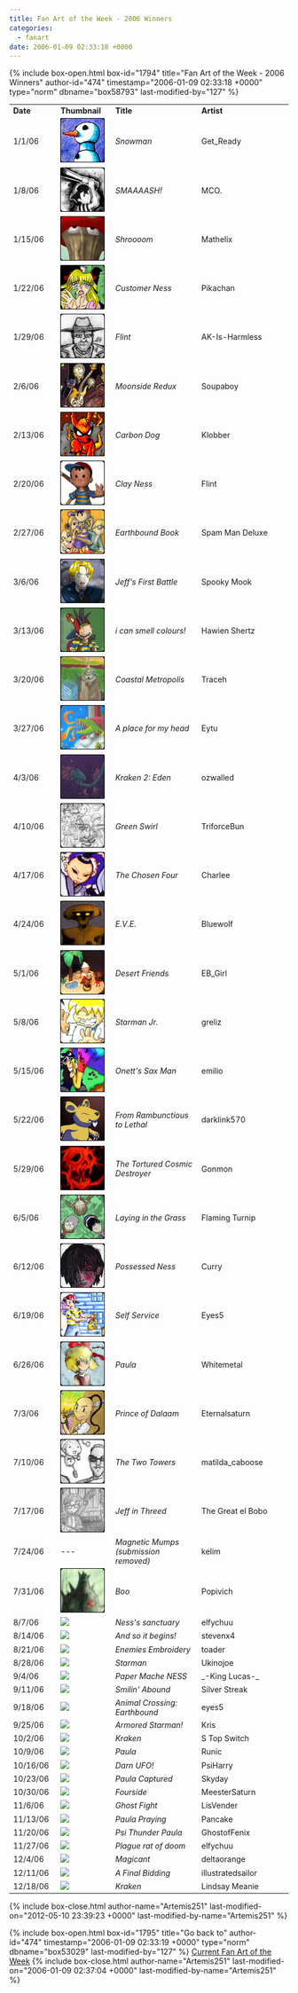 ```yaml
---
title: Fan Art of the Week - 2006 Winners
categories:
  - fanart
date: 2006-01-09 02:33:18 +0000
---
```

{% include box-open.html box-id="1794" title="Fan Art of the Week - 2006 Winners" author-id="474" timestamp="2006-01-09 02:33:18 +0000" type="norm" dbname="box58793" last-modified-by="127" %}
<table border="0">

<tr>
<td width="80"><b>Date</b></td>
<td width="100"><b>Thumbnail</b></td>
<td width="200"><b>Title</b></td>
<td width="200"><b>Artist</b></td>
</tr>

<tr>
<td width="80">1/1/06</td>
<td width="100"><a href="/vote/vote.php?id=11591"><img src="/files/0000/2d47/snowman.JPG.thumb.gif" border="0" /></a></td>
<td width="200"><i>Snowman</i></td>
<td width="200">Get_Ready</td>
</tr>

<tr>
<td width="80">1/8/06</td>
<td width="100"><a href="/vote/vote.php?id=11803"><img src="/files/0000/2e1b/ness2%20copy.jpg.thumb.gif" border="0" /></a></td>
<td width="200"><i>SMAAAASH!</i></td>
<td width="200">MCO.</td>
</tr>

<tr>
<td width="80">1/15/06</td>
<td width="100"><a href="/vote/vote.php?id=9674"><img src="/files/0000/25ca/shroom1.jpg.thumb.gif" border="0" /></a></td>
<td width="200"><i>Shroooom</i></td>
<td width="200">Mathelix</td>
</tr>

<tr>
<td width="80">1/22/06</td>
<td width="100"><a href="/vote/vote.php?id=1305"><img src="/files/0000/0519/customer-ness.jpg.thumb.gif" border="0" /></a></td>
<td width="200"><i>Customer Ness</i></td>
<td width="200">Pikachan</td>
</tr>

<tr>
<td width="80">1/29/06</td>
<td width="100"><a href="/vote/vote.php?id=433"><img src="/files/0000/01b1/Flint.jpg.thumb.gif" border="0" /></a></td>
<td width="200"><i>Flint</i></td>
<td width="200">AK-Is-Harmless</td>
</tr>

<tr>
<td width="80">2/6/06</td>
<td width="100"><a href="/vote/vote.php?id=11924"><img src="/files/0000/2e94/Moonside3.JPG.thumb.gif" border="0" /></a></td>
<td width="200"><i>Moonside Redux</i></td>
<td width="200">Soupaboy</td>
</tr>

<tr>
<td width="80">2/13/06</td>
<td width="100"><a href="/vote/vote.php?id=11952"><img src="/files/0000/2eb0/carboncolor.jpg.thumb.gif" border="0" /></a></td>
<td width="200"><i>Carbon Dog</i></td>
<td width="200">Klobber</td>
</tr>

<tr>
<td width="80">2/20/06</td>
<td width="100"><a href="/vote/vote.php?id=1131"><img src="/files/0000/046b/flint_ness.jpg.thumb.gif" border="0" /></a></td>
<td width="200"><i>Clay Ness</i></td>
<td width="200">Flint</td>
</tr>

<tr>
<td width="80">2/27/06</td>
<td width="100"><a href="/vote/vote.php?id=11954"><img src="/files/0000/2eb2/earthbound.jpg.thumb.gif" border="0" /></a></td>
<td width="200"><i>Earthbound Book</i></td>
<td width="200">Spam Man Deluxe</td>
</tr>

<tr>
<td width="80">3/6/06</td>
<td width="100"><a href="/vote/vote.php?id=11937"><img src="/files/0000/2ea1/Jeffs%20First%20Battle.png.thumb.gif" border="0" /></a></td>
<td width="200"><i>Jeff's First Battle</i></td>
<td width="200">Spooky Mook</td>
</tr>

<tr>
<td width="80">3/13/06</td>
<td width="100"><a href="/vote/vote.php?id=11310"><img src="/files/0000/2c2e/mashroom.jpg.thumb.gif" border="0" /></a></td>
<td width="200"><i>i can smell colours!</i></td>
<td width="200">Hawien Shertz</td>
</tr>

<tr>
<td width="80">3/20/06</td>
<td width="100"><a href="/vote/vote.php?id=11799"><img src="/files/0000/2e17/foursidimp.jpg.thumb.gif" border="0" /></a></td>
<td width="200"><i>Coastal Metropolis</i></td>
<td width="200">Traceh</td>
</tr>

<tr>
<td width="80">3/27/06</td>
<td width="100"><a href="/vote/vote.php?id=11740"><img src="/files/0000/2ddc/A%20place%20for%20my%20head.jpg.thumb.gif" border="0" /></a></td>
<td width="200"><i>A place for my head</i></td>
<td width="200">Eytu</td>
</tr>

<tr>
<td width="80">4/3/06</td>
<td width="100"><a href="/vote/vote.php?id=11474"><img src="/files/0000/2cd2/kraken02_1_eden.png.thumb.gif" border="0" /></a></td>
<td width="200"><i>Kraken 2: Eden</i></td>
<td width="200">ozwalled</td>
</tr>

<tr>
<td width="80">4/10/06</td>
<td width="100"><a href="/vote/vote.php?id=12029"><img src="/files/0000/2efd/ebfanart.jpg.thumb.gif" border="0" /></a></td>
<td width="200"><i>Green Swirl</i></td>
<td width="200">TriforceBun</td>
</tr>

<tr>
<td width="80">4/17/06</td>
<td width="100"><a href="/vote/vote.php?id=607"><img src="/files/0000/025f/ebfour_y.jpg.thumb.gif" border="0" /></a></td>
<td width="200"><i>The Chosen Four</i></td>
<td width="200">Charlee</td>
</tr>

<tr>
<td width="80">4/24/06</td>
<td width="100"><a href="/vote/vote.php?id=11747"><img src="/files/0000/2de3/scan0008%20copy.jpg.thumb.gif" border="0" /></a></td>
<td width="200"><i>E.V.E.</i></td>
<td width="200">Bluewolf</td>
</tr>

<tr>
<td width="80">5/1/06</td>
<td width="100"><a href="/vote/vote.php?id=10216"><img src="/files/0000/27e8/monkey.jpg.thumb.gif" border="0" /></a></td>
<td width="200"><i>Desert Friends</i></td>
<td width="200">EB_Girl</td>
</tr>

<tr>
<td width="80">5/8/06</td>
<td width="100"><a href="/vote/vote.php?id=9624"><img src="/files/0000/2598/starmandone.jpg.thumb.gif" border="0" /></a></td>
<td width="200"><i>Starman Jr.</i></td>
<td width="200">greliz</td>
</tr>

<tr>
<td width="80">5/15/06</td>
<td width="100"><a href="/vote/vote.php?id=1033"><img src="/files/0000/0409/saxman.jpg.thumb.gif" border="0" /></a></td>
<td width="200"><i>Onett's Sax Man</i></td>
<td width="200">emilio</td>
</tr>

<tr>
<td width="80">5/22/06</td>
<td width="100"><a href="/vote/vote.php?id=11198"><img src="/files/0000/2bbe/deadlym.jpg.thumb.gif" border="0" /></a></td>
<td width="200"><i>From Rambunctious to Lethal</i></td>
<td width="200">darklink570</td>
</tr>

<tr>
<td width="80">5/29/06</td>
<td width="100"><a href="/vote/vote.php?id=11036"><img src="/files/0000/2b1c/giygas_small_02.jpg.thumb.gif" border="0" /></a></td>
<td width="200"><i>The Tortured Cosmic Destroyer</i></td>
<td width="200">Gonmon</td>
</tr>

<tr>
<td width="80">6/5/06</td>
<td width="100"><a href="/vote/vote.php?id=10628"><img src="/files/0000/2984/laying_in_the_grass.jpg.thumb.gif" border="0" /></a></td>
<td width="200"><i>Laying in the Grass</i></td>
<td width="200">Flaming Turnip</td>
</tr>

<tr>
<td width="80">6/12/06</td>
<td width="100"><a href="/vote/vote.php?id=646"><img src="
/files/0000/0286/curry_Possessed%20Ness%20Pastels%20Large.jpg.thumb.gif" border="0" /></a></td>
<td width="200"><i>Possessed Ness</i></td>
<td width="200">Curry</td>
</tr>

<tr>
<td width="80">6/19/06</td>
<td width="100"><a href="/vote/vote.php?id=1087"><img src="
/files/0000/043f/selfserve.JPG.thumb.gif" border="0" /></a></td>
<td width="200"><i>Self Service</i></td>
<td width="200">Eyes5</td>
</tr>

<tr>
<td width="80">6/26/06</td>
<td width="100"><a href="/vote/vote.php?id=9825"><img src="
/files/0000/2661/paula2.jpg.thumb.gif" border="0" /></a></td>
<td width="200"><i>Paula</i></td>
<td width="200">Whitemetal</td>
</tr>

<tr>
<td width="80">7/3/06</td>
<td width="100"><a href="/vote/vote.php?id=12234"><img src="
/files/0000/2fca/poo.jpg.thumb.gif" border="0" /></a></td>
<td width="200"><i>Prince of Dalaam</i></td>
<td width="200">Eternalsaturn</td>
</tr>


<tr>
<td width="80">7/10/06</td>
<td width="100"><a href="/vote/vote.php?id=13095"><img src="
/files/0000/3327/twotowers1.jpg.thumb.gif" border="0" /></a></td>
<td width="200"><i>The Two Towers</i></td>
<td width="200">matilda_caboose</td>
</tr>

<tr>
<td width="80">7/17/06</td>
<td width="100"><a href="/vote/vote.php?id=9512"><img src="
/files/0000/2528/jeff_in_threed.jpg.thumb.gif" border="0" /></a></td>
<td width="200"><i>Jeff in Threed</i></td>
<td width="200">The Great el Bobo</td>
</tr>

<tr>
<td width="80">7/24/06</td>
<td width="100">---</td>
<td width="200"><i>Magnetic Mumps (submission removed)</i></td>
<td width="200">kelim</td>
</tr>

<tr>
<td width="80">7/31/06</td>
<td width="100"><a href="/vote/vote.php?id=1903"><img src="
/files/0000/076f/popovich_boo1.jpg.thumb.gif" border="0" /></a></td>
<td width="200"><i>Boo</i></td>
<td width="200">Popivich</td>
</tr>


<tr>
<td width="80">8/7/06</td>
<td width="100"><a href="http://starmen.net/vote/vote.php?id=13383"><img src="
http - //files.fobby.net/0000/3447/yoursanctuary_byamandaprez.JPG.thumb.gif" border="0" /></a></td>
<td width="200"><i>Ness's sanctuary</i></td>
<td width="200">elfychuu</td>
</tr>

<tr>
<td width="80">8/14/06</td>
<td width="100"><a href="http://starmen.net/vote/vote.php?id=13431"><img src="http - //files.fobby.net/0000/3477/andsoitbegins.jpg.thumb.gif" border="0" /></a></td>
<td width="200"><i>And so it begins!</i></td>
<td width="200">stevenx4</td>
</tr>

<tr>
<td width="80">8/21/06</td>
<td width="100"><a href="http://starmen.net/vote/vote.php?id=15157"><img src="http - //files.fobby.net/0000/3b35/eb%20enemies.JPG.thumb.gif" border="0" /></a></td>
<td width="200"><i>Enemies Embroidery</i></td>
<td width="200">toader</td>
</tr>

<tr>
<td width="80">8/28/06</td>
<td width="100"><a href="http://starmen.net/vote/vote.php?id=9806"><img src="http - //files.fobby.net/0000/264e/starman.jpg.thumb.gif" border="0" /></a></td>
<td width="200"><i>Starman</i></td>
<td width="200">Ukinojoe</td>
</tr>

<tr>
<td width="80">9/4/06</td>
<td width="100"><a href="http://starmen.net/vote/vote.php?id=13380"><img src="http - //files.fobby.net/0000/3444/Photo%2020.jpg.thumb.gif" border="0" /></a></td>
<td width="200"><i>Paper Mache NESS</i></td>
<td width="200">_-King Lucas-_</td>
</tr>

<tr>
<td width="80">9/11/06</td>
<td width="100"><a href="http://starmen.net/vote/vote.php?id=15282"><img src="http - //files.fobby.net/0000/3bb2/smilingsplit.png.thumb.gif" border="0" /></a></td>
<td width="200"><i>Smilin' Abound</i></td>
<td width="200">Silver Streak</td>
</tr>

<tr>
<td width="80">9/18/06</td>
<td width="100"><a href="http://starmen.net/vote/vote.php?id=15372"><img src="http - //files.fobby.net/0000/3c0c/EBCrossing.jpg.thumb.gif" border="0" /></a></td>
<td width="200"><i>Animal Crossing: Earthbound</i></td>
<td width="200">eyes5</td>
</tr>

<tr>
<td width="80">9/25/06</td>
<td width="100"><a href="http://starmen.net/vote/vote.php?id=10294"><img src="http - //files.fobby.net/0000/2836/starman.jpg.thumb.gif" border="0" /></a></td>
<td width="200"><i>Armored Starman!</i></td>
<td width="200">Kris</td>
</tr>

<tr>
<td width="80">10/2/06</td>
<td width="100"><a href="http://starmen.net/vote/vote.php?id=3045"><img src="http - //files.fobby.net/0000/0be5/KR.JPG.thumb.gif" border="0" /></a></td>
<td width="200"><i>Kraken</i></td>
<td width="200">S Top Switch</td>
</tr>

<tr>
<td width="80">10/9/06</td>
<td width="100"><a href="http://starmen.net/vote/vote.php?id=15682"><img src="http - //files.fobby.net/0000/3d42/paulalrg.png.thumb.gif" border="0" /></a></td>
<td width="200"><i>Paula</i></td>
<td width="200">Runic</td>
</tr>

<tr>
<td width="80">10/16/06</td>
<td width="100"><a href="http://starmen.net/vote/vote.php?id=15683"><img src="http - //files.fobby.net/0000/3d43/ness_angry.jpg.thumb.gif" border="0" /></a></td>
<td width="200"><i>Darn UFO!</i></td>
<td width="200">PsiHarry</td>
</tr>

<tr>
<td width="80">10/23/06</td>
<td width="100"><a href="http://starmen.net/vote/vote.php?id=2931"><img src="http - //files.fobby.net/0000/0b73/paulacapture.jpg.thumb.gif" border="0" /></a></td>
<td width="200"><i>Paula Captured</i></td>
<td width="200">Skyday</td>
</tr>

<tr>
<td width="80">10/30/06</td>
<td width="100"><a href="http://starmen.net/vote/vote.php?id=9748"><img src="http - //files.fobby.net/0000/2614/fourside1.jpg.thumb.gif" border="0" /></a></td>
<td width="200"><i>Fourside</i></td>
<td width="200">MeesterSaturn</td>
</tr>

<tr>
<td width="80">11/6/06</td>
<td width="100"><a href="http://starmen.net/vote/vote.php?id=9407"><img src="http - //files.fobby.net/0000/24bf/ghostfight.jpg.thumb.gif" border="0" /></a></td>
<td width="200"><i>Ghost Fight</i></td>
<td width="200">LisVender</td>
</tr>

<tr>
<td width="80">11/13/06</td>
<td width="100"><a href="http://starmen.net/vote/vote.php?id=11393"><img src="http - //files.fobby.net/0000/2c81/paulapray.jpg.thumb.gif" border="0" /></a></td>
<td width="200"><i>Paula Praying</i></td>
<td width="200">Pancake</td>
</tr>

<tr>
<td width="80">11/20/06</td>
<td width="100"><a href="http://starmen.net/vote/vote.php?id=16075"><img src="
http - //files.fobby.net/0000/3ecb/Psi%20Thunder%20Paula.jpg.thumb.gif" border="0" /></a></td>
<td width="200"><i>Psi Thunder Paula</i></td>
<td width="200">GhostofFenix</td>
</tr>

<tr>
<td width="80">11/27/06</td>
<td width="100"><a href="http://starmen.net/vote/vote.php?id=16216"><img src="
http - //files.fobby.net/0000/3f58/plagued%20rat%20of%20doom_by%20amanda%20prez.jpg.thumb.gif" border="0" /></a></td>
<td width="200"><i>Plague rat of doom</i></td>
<td width="200">elfychuu</td>
</tr>

<tr>
<td width="80">12/4/06</td>
<td width="100"><a href="http://starmen.net/vote/vote.php?id=9846"><img src="
http - //files.fobby.net/0000/2676/magicant.jpg.thumb.gif" border="0" /></a></td>
<td width="200"><i>Magicant</i></td>
<td width="200">deltaorange</td>
</tr>

<tr>
<td width="80">12/11/06</td>
<td width="100"><a href="http://starmen.net/vote/vote.php?id=2870"><img src="
http - //files.fobby.net/0000/0b36/umlookattheforum....jpg.thumb.gif" border="0" /></a></td>
<td width="200"><i>A Final Bidding</i></td>
<td width="200">illustratedsailor</td>
</tr>

<tr>
<td width="80">12/18/06</td>
<td width="100"><a href="http://starmen.net/vote/vote.php?id=9355"><img src="
http - //files.fobby.net/0000/248b/thekraken.jpg.thumb.gif" border="0" /></a></td>
<td width="200"><i>Kraken</i></td>
<td width="200">Lindsay Meanie</td>
</tr>

</table>
{% include box-close.html author-name="Artemis251" last-modified-on="2012-05-10 23:39:23 +0000" last-modified-by-name="Artemis251" %}

{% include box-open.html box-id="1795" title="Go back to" author-id="474" timestamp="2006-01-09 02:33:19 +0000" type="norm" dbname="box53029" last-modified-by="127" %}
<a href="http://starmen.net/fanart/fotw/">Current Fan Art of the Week</a>
{% include box-close.html author-name="Artemis251" last-modified-on="2006-01-09 02:37:04 +0000" last-modified-by-name="Artemis251" %}

